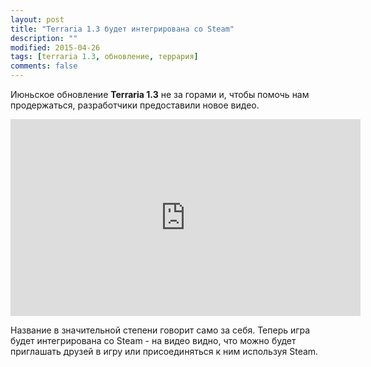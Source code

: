 ```yaml
---
layout: post
title: "Terraria 1.3 будет интегрирована со Steam"
description: ""
modified: 2015-04-26
tags: [terraria 1.3, обновление, террария]
comments: false
---
```


Июньское обновление <b>Terraria 1.3</b> не за горами и, чтобы помочь нам продержаться, разработчики предоставили новое видео.

<iframe width="560" height="315" src="https://www.youtube.com/embed/7-ltoW4LsGk" frameborder="0" allowfullscreen></iframe>

Название в значительной степени говорит само за себя. Теперь игра будет интегрирована со Steam - на видео видно, что можно будет приглашать друзей в игру или присоединяться к ним используя Steam.
